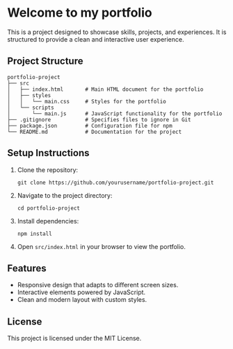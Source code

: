 # Welcome to my portfolio

This is a  project designed to showcase skills, projects, and experiences. It is structured to provide a clean and interactive user experience.

## Project Structure

```
portfolio-project
├── src
│   ├── index.html       # Main HTML document for the portfolio
│   ├── styles
│   │   └── main.css     # Styles for the portfolio
│   └── scripts
│       └── main.js      # JavaScript functionality for the portfolio
├── .gitignore           # Specifies files to ignore in Git
├── package.json         # Configuration file for npm
└── README.md            # Documentation for the project
```

## Setup Instructions

1. Clone the repository:
   ```
   git clone https://github.com/yourusername/portfolio-project.git
   ```

2. Navigate to the project directory:
   ```
   cd portfolio-project
   ```

3. Install dependencies:
   ```
   npm install
   ```

4. Open `src/index.html` in your browser to view the portfolio.

## Features

- Responsive design that adapts to different screen sizes.
- Interactive elements powered by JavaScript.
- Clean and modern layout with custom styles.

## License

This project is licensed under the MIT License.
